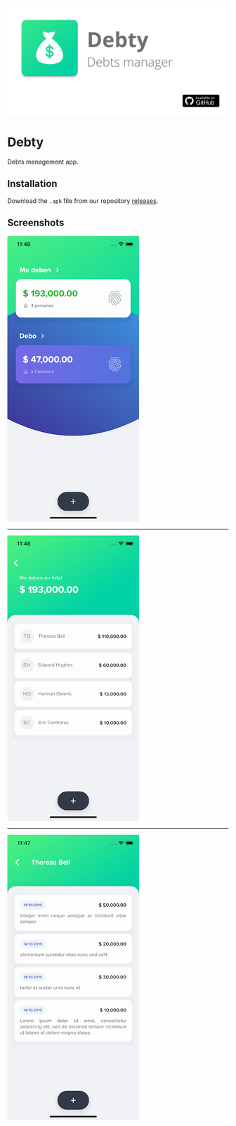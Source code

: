 ![logo](examples/debty-social-card.png)

# Debty

Debts management app.

## Installation
Download the `.apk` file from our repository [releases](https://github.com/fabirt/debts-app/releases/download/1.3.1/debty-release.apk).

## Screenshots

![home](examples/home.png)
___
![screen](examples/debtors.png)
___
![screen](examples/debts.png)
